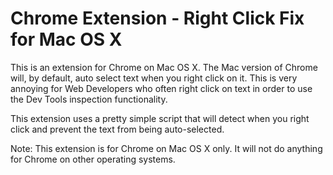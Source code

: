 # Chrome Extension - Right Click Fix for Mac OS X

This is an extension for Chrome on Mac OS X. The Mac version of Chrome will, by default, auto select text when you right click on it. This is very annoying for Web Developers who often right click on text in order to use the Dev Tools inspection functionality. 

This extension uses a pretty simple script that will detect when you right click and prevent the text from being auto-selected. 

Note: This extension is for Chrome on Mac OS X only. It will not do anything for Chrome on other operating systems.